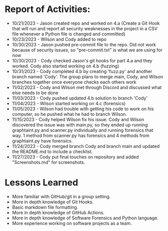 # Report of Activities:
- 10/21/2023 - Jason created repo and worked on 4.a (Create a Git Hook that will run and report all security weaknesses in the project in a CSV file whenever a Python file is changed and committed)
- 10/23/2023 - Wilson and Cody added to repo
- 10/30/2023 - Jason pushed pre-commit file to the repo. Did not work because of security issues, so "pre-commit.txt" is what we are using for now
- 10/30/2023 - Cody checked Jason's git hooks for part 4.a and they worked. Cody also started working on 4.b (fuzzing)
- 10/31/2023 - Cody completed 4.b by creating 'fuzz.py' and another branch named 'Cody'. The group plans to merge main, Cody, and Wilson branches together once everyone checks each others work 
- 11/02/2023 - Cody and Wilson met through Discord and discussed what else needs to be done 
- 11/03/2023 - Cody pushed updated 4.b solution to branch 'Cody'
- 11/04/2023 - Wilson started working on 4.c (forensics)
- 11/05/2023 - Wilson had trouble with getting his code to work on his computer, so he pushed what he had to branch Wilson.
- 11/15/2023 - Cody helped Wilson fix his issue. Cody and Wilson discovered the issue was with main.py, so they ended up running graphtaint.py and scanner.py individually and running forensics that way. 1 method from scanner.py has forensics and 4 methods from graphtaint.py have forensics.
- 11/24/2023 - Cody merged branch Cody and branch main and updated the README.md to include a checklist.
- 11/27/2023 - Cody put final touches on repository and added "Screenshots.md" for screenshots.
# Lessons Learned
- More familiar with GitHub/git in a group setting.
- More in depth knowledge of Git Hooks.
- Basic markdown file formatting.
- More in depth knowledge of GitHub Actions.
- More in depth knowledge of Software Forensics and Python language.
- More experience working on software projects as a team.

